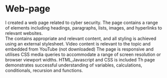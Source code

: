 # Web-page

I created a web page related to cyber security.
The page contains a range of elements including headings, paragraphs, lists, images, and hyperlinks to relevant websites.  
The contains appropriate and relevant content, and all styling is achieved using an external stylesheet. 
Video content is relevant to the topic and embedded from YouTube (not downloaded)
The page is responsive and utilises CSS media queries to accommodate a range of screen resolution or browser viewport widths.
HTML,Javascript and CSS is included
Th page demonstrates successful understanding of variables, calculations, conditionals, recursion and functions.
 

